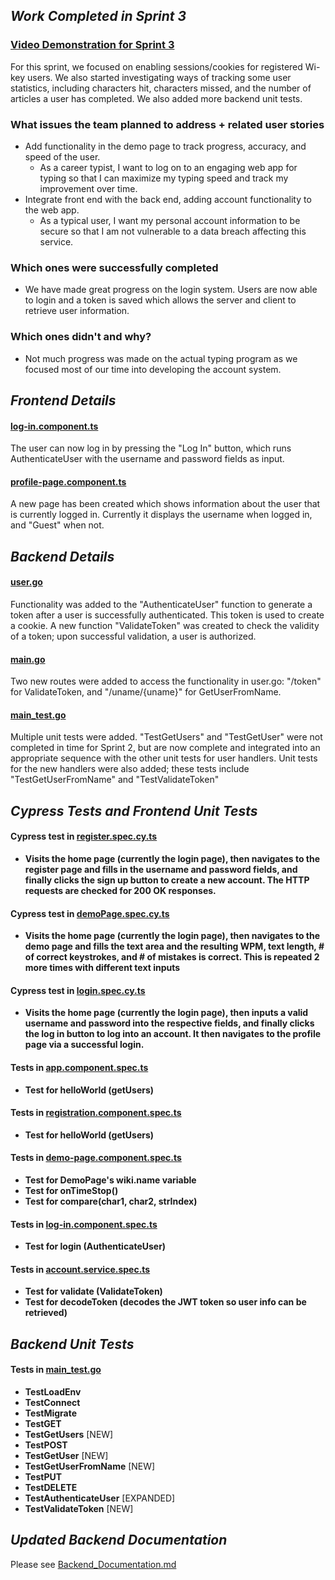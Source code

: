 <!-- WORK TO COMPLETE:
Entire Team

Make progress on issues uncompleted in Sprint 2, or new issues discovered during Sprint 2.
Write test for new functionality implemented. 
SUBMISSIONS:
Submission Format: GitHub & Video Links (Use comments on submission page for multiple links)
Narrated video presentation. Split the presentation such that each member of your team narrates a portion. Presentation should include:
Demonstrate new functionality implemented.
Show results of all unit tests (including those from Sprint 2).
Sprint3.md
Detail work you've completed in Sprint 3
List frontend unit tests
List backend unit tests
Show updated documentation for your backend API 
We will be checking individual commits. If you do not commit code, you will not receive any credit for this sprint. If you're having trouble contributing, speak with your TA sooner rather than later. -->

## _Work Completed in Sprint 3_ ##

### [Video Demonstration for Sprint 3](tba.com) ###

For this sprint, we focused on enabling sessions/cookies for registered Wi-key users. We also started investigating ways of tracking some user statistics, including characters hit, characters missed, and the number of articles a user has completed. We also added more backend unit tests. 
### What issues the team planned to address + related user stories
* Add functionality in the demo page to track progress, accuracy, and speed of the user.
  * As a career typist, I want to log on to an engaging web app for typing so that I can maximize my typing speed and track my improvement over time.
* Integrate front end with the back end, adding account functionality to the web app.
  * As a typical user, I want my personal account information to be secure so that I am not vulnerable to a data breach affecting this service.
### Which ones were successfully completed
* We have made great progress on the login system. Users are now able to login and a token is saved which allows the server and client to retrieve user information.
### Which ones didn't and why?
* Not much progress was made on the actual typing program as we focused most of our time into developing the account system.
## _Frontend Details_ ##

####  [log-in.component.ts](https://github.com/WasabiTech-777/SWE-2023-Spring/blob/5159d7ebe84904dd363ec3932b869f453e1244c5/src/app/log-in/log-in.component.ts)
The user can now log in by pressing the "Log In" button, which runs AuthenticateUser with the username and password fields as input.

####  [profile-page.component.ts](https://github.com/WasabiTech-777/SWE-2023-Spring/blob/5159d7ebe84904dd363ec3932b869f453e1244c5/src/app/profile-page/profile-page.component.ts)
A new page has been created which shows information about the user that is currently logged in. Currently it displays the username when logged in, and "Guest" when not.
## _Backend Details_ ##

#### [user.go](https://github.com/WasabiTech-777/SWE-2023-Spring/blob/174bdd6c8f57efa12affba46334eadbfffbdb2a9/src/server/routes/user.go) ####
Functionality was added to the "AuthenticateUser" function to generate a token after a user is successfully authenticated. This token is used to create a cookie. A new function "ValidateToken" was created to check the validity of a token; upon successful validation, a user is authorized.

#### [main.go](https://github.com/WasabiTech-777/SWE-2023-Spring/blob/174bdd6c8f57efa12affba46334eadbfffbdb2a9/src/server/main.go) ####
Two new routes were added to access the functionality in user.go: "/token" for ValidateToken, and "/uname/{uname}" for GetUserFromName. 

#### [main_test.go](https://github.com/WasabiTech-777/SWE-2023-Spring/blob/174bdd6c8f57efa12affba46334eadbfffbdb2a9/src/server/main_test.go) ####
Multiple unit tests were added. "TestGetUsers" and "TestGetUser" were not completed in time for Sprint 2, but are now complete and integrated into an appropriate sequence with the other unit tests for user handlers. 
Unit tests for the new handlers were also added; these tests include "TestGetUserFromName" and "TestValidateToken"

## _Cypress Tests and Frontend Unit Tests_
#### Cypress test in [register.spec.cy.ts](https://github.com/WasabiTech-777/SWE-2023-Spring/blob/d28ae8915ec5ed7c40697cf1399cac0636e6f18d/cypress/e2e/register.spec.cy.ts)
* **Visits the home page (currently the login page), then navigates to the register page and fills in the username and password fields, and finally clicks the sign up button to create a new account. The HTTP requests are checked for 200 OK responses.**
#### Cypress test in [demoPage.spec.cy.ts](https://github.com/WasabiTech-777/SWE-2023-Spring/blob/d28ae8915ec5ed7c40697cf1399cac0636e6f18d/cypress/e2e/demoPage.spec.cy.ts)
* **Visits the home page (currently the login page), then navigates to the demo page and fills the text area and the resulting WPM, text length, # of correct keystrokes, and # of mistakes is correct. This is repeated 2 more times with different text inputs**
#### Cypress test in [login.spec.cy.ts](https://github.com/WasabiTech-777/SWE-2023-Spring/blob/d28ae8915ec5ed7c40697cf1399cac0636e6f18d/cypress/e2e/login.spec.cy.ts)
* **Visits the home page (currently the login page), then inputs a valid username and password into the respective fields, and finally clicks the log in button to log into an account. It then navigates to the profile page via a successful login.**

#### Tests in [app.component.spec.ts](https://github.com/WasabiTech-777/SWE-2023-Spring/blob/5159d7ebe84904dd363ec3932b869f453e1244c5/src/app/app.component.spec.ts)
* **Test for helloWorld (getUsers)**
#### Tests in [registration.component.spec.ts](https://github.com/WasabiTech-777/SWE-2023-Spring/blob/5159d7ebe84904dd363ec3932b869f453e1244c5/src/app/registration/registration.component.spec.ts)
* **Test for helloWorld (getUsers)**
#### Tests in [demo-page.component.spec.ts](https://github.com/WasabiTech-777/SWE-2023-Spring/blob/5159d7ebe84904dd363ec3932b869f453e1244c5/src/app/demo-page/demo-page.component.spec.ts)
* **Test for DemoPage's wiki.name variable**
* **Test for onTimeStop()**
* **Test for compare(char1, char2, strIndex)**
#### Tests in [log-in.component.spec.ts](https://github.com/WasabiTech-777/SWE-2023-Spring/blob/5159d7ebe84904dd363ec3932b869f453e1244c5/src/app/log-in/log-in.component.spec.ts)
* **Test for login (AuthenticateUser)**
#### Tests in [account.service.spec.ts](https://github.com/WasabiTech-777/SWE-2023-Spring/blob/5159d7ebe84904dd363ec3932b869f453e1244c5/src/app/account.service.spec.ts)
* **Test for validate (ValidateToken)**
* **Test for decodeToken (decodes the JWT token so user info can be retrieved)**
## _Backend Unit Tests_ ##

#### Tests in [main_test.go](https://github.com/WasabiTech-777/SWE-2023-Spring/blob/174bdd6c8f57efa12affba46334eadbfffbdb2a9/src/server/main_test.go)
* **TestLoadEnv**
* **TestConnect**
* **TestMigrate**
* **TestGET**
* **TestGetUsers**  [NEW]
* **TestPOST**
* **TestGetUser**   [NEW]
* **TestGetUserFromName** [NEW]
* **TestPUT**
* **TestDELETE**
* **TestAuthenticateUser** [EXPANDED]
* **TestValidateToken** [NEW]

## _Updated Backend Documentation_ ##
Please see [Backend_Documentation.md](https://github.com/WasabiTech-777/SWE-2023-Spring/blob/51e2cc30a810aa0da4dd435826402799daeee1ba/Backend_Documentation.md)

